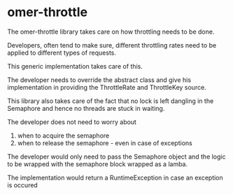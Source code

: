 # omer-throttle

The omer-throttle library takes care on how throttling needs to be done.

Developers, often tend to make sure, different throttling rates need to be applied to different types of requests.

This generic implementation takes care of this.

The developer needs to override the abstract class and give his implementation in providing the ThrottleRate and ThrottleKey source.

This library also takes care of the fact that no lock is left dangling in the Semaphore and hence no threads are stuck in waiting.

The developer does not need to worry about
1. when to acquire the semaphore
2. when to release the semaphore - even in case of exceptions

The developer would only need to pass the Semaphore object and the logic to be wrapped with the semaphore block wrapped as a lamba.

The implementation would return a RuntimeException in case an exception is occured
